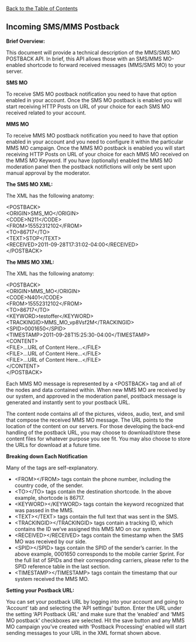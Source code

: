 <a href="/1.3/README.md">Back to the Table of Contents</a>
<h2>Incoming&nbsp;SMS/MMS&nbsp;Postback</h2>
<div id="page-content"><p><strong>Brief Overview:</strong></p>
<p>This document will provide a technical description of the MMS/SMS MO POSTBACK API. In brief, this API allows those with an 
SMS/MMS MO-enabled shortcode to forward received messages (MMS/SMS MO) to your server.</p>
<p><strong>SMS MO</strong></p>
<p>To receive SMS MO postback notification you need to have that option enabled in your account. Once the SMS MO 
postback is enabled you will start receiving HTTP Posts on URL of your choice for each SMS MO received related to 
your account.</p>
<p><strong>MMS MO</strong></p>
<p>To receive MMS MO postback notification you need to have that option enabled in your account and you need to 
configure it within the particular MMS MO campaign.  Once the MMS MO postback is enabled you will start receiving 
HTTP Posts on URL of your choice for each MMS MO received on the MMS MO Keyword. If you have (optionally) enabled 
the MMS MO moderation panel then the postback notifictions will only be sent upon manual approval by the moderator.</p>
<p><a name="the_xml_bundle1"></a> <strong>The SMS MO XML:</strong></p>
<p>The XML has the following anatomy:</p>
<p>
&lt;POSTBACK&gt;<br />
&lt;ORIGIN&gt;SMS_MO&lt;/ORIGIN&gt;<br />
&lt;CODE&gt;N211&lt;/CODE&gt;<br />
&lt;FROM&gt;15552312102&lt;/FROM&gt;<br />
&lt;TO&gt;86717&lt;/TO&gt;<br />
&lt;TEXT&gt;STOP&lt;/TEXT&gt;<br />
&lt;RECEIVED&gt;2011-09-28T17:31:02-04:00&lt;/RECEIVED&gt;<br />
&lt;/POSTBACK&gt;</p>
<p><a name="the_xml_bundle"></a> <strong>The MMS MO XML:</strong></p>
<p>The XML has the following anatomy:</p>
<p>&lt;POSTBACK&gt;<br />
&lt;ORIGIN&gt;MMS_MO&lt;/ORIGIN&gt;<br />
&lt;CODE&gt;N401&lt;/CODE&gt;<br />
&lt;FROM&gt;15552312102&lt;/FROM&gt;<br />
&lt;TO&gt;86717&lt;/TO&gt;<br />
&lt;KEYWORD&gt;testoffer&lt;/KEYWORD&gt;<br />
&lt;TRACKINGID&gt;MMS_MO_vp8Vsf2M&lt;/TRACKINGID&gt;<br />
&lt;SPID&gt;0001650&lt;/SPID&gt;<br />
&lt;TIMESTAMP&gt;2011-09-28T15:25:30-04:00&lt;/TIMESTAMP&gt;<br />
&lt;CONTENT&gt;<br />
&lt;FILE&gt;&#8230;URL of Content Here&#8230;&lt;/FILE&gt;<br />
&lt;FILE&gt;&#8230;URL of Content Here&#8230;&lt;/FILE&gt;<br />
&lt;FILE&gt;&#8230;URL of Content Here&#8230;&lt;/FILE&gt;<br />
&lt;/CONTENT&gt;<br />
&lt;/POSTBACK&gt;</p>

<p>Each MMS MO message is represented by a &lt;POSTBACK&gt; tag and all of the nodes and data contained within. When
new MMS MO are received by our system, and approved in the moderation panel, postback message is generated and instantly sent to your postback URL.</p>

<p>The content node contains all of the pictures, videos, audio, text, and smil that compose the received MMS MO message. 
The URL points to the location of the content on our servers. For those developing the back-end handling of the postback
URL, you may choose to download/store these content files for whatever purpose you see fit. You may also choose to store
the URLs for download at a future time.</p>

<p><a name="breaking_down_each_notification"></a> <strong>Breaking down Each Notification</strong></p>
<p>Many of the tags are self-explanatory.</p>
<ul>
<li>&lt;FROM&gt;&lt;/FROM&gt; tags contain the phone number, including the country code, of the sender.</li>
<li>&lt;TO&gt;&lt;/TO&gt; tags contain the destination shortcode. In the above example, shortcode is 86717.</li>
<li>&lt;KEYWORD&gt;&lt;/KEYWORD&gt; tags contain the keyword recognized that was passed in the MMS.</li>
<li>&lt;TEXT&gt;&lt;/TEXT&gt; tags contain the full text that was sent in the SMS.</li>
<li>&lt;TRACKINGID&gt;&lt;/TRACKINGID&gt; tags contain a tracking ID, which contains the ID we&#8217;ve assigned this MMS MO on our system.</li>
<li>&lt;RECEIVED&gt;&lt;/RECEIVED&gt; tags contain the timestamp when the SMS MO was received by our side.</li>
<li>&lt;SPID&gt;&lt;/SPID&gt; tags contain the SPID of the sender&#8217;s carrier. In the above example, 0001650 
corresponds to the mobile carrier Sprint. For the full list of SPIDs and their corresponding carriers, please refer to 
the SPID reference table in the last section.</li>
<li>&lt;TIMESTAMP&gt;&lt;/TIMESTAMP&gt; tags contain the timestamp that our system received the MMS MO.</li>
</ul>
<p><a name="setting_your_postback_url"></a> <strong>Setting your Postback URL:</strong></p>
<p>You can set your postback URL by logging into your account and going to &#8216;Account&#8217; tab and selecting the 
&#8216;API settings&#8217; button. Enter the URL under the setting &#8216;API Postback URL&#8217; and make sure that the &#8216;enabled&#8217; and &#8216;MMS MO postback&#8217; checkboxes are selected. Hit the save button and any MMS MO campaign you&#8217;ve created with &#8216;Postback Processing&#8217; enabled will start sending messages to your URL in the XML format shown above.</p>
